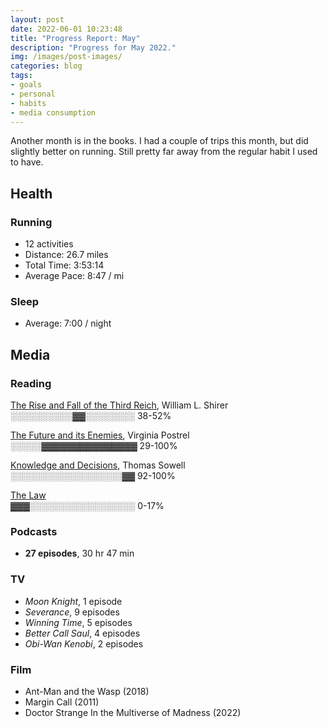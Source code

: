 ```yaml
---
layout: post
date: 2022-06-01 10:23:48
title: "Progress Report: May"
description: "Progress for May 2022."
img: /images/post-images/
categories: blog
tags:
- goals
- personal
- habits
- media consumption
---
```


Another month is in the books. I had a couple of trips this month, but did slightly better on running. Still pretty far away from the regular habit I used to have.

## Health

### Running

- 12 activities
- Distance: 26.7 miles
- Total Time: 3:53:14
- Average Pace: 8:47 / mi

### Sleep

- Average: 7:00 / night

## Media

### Reading

[The Rise and Fall of the Third Reich](/books/shirer-the-rise-and-fall-of-the-third-reich/ "The Rise and Fall of the Third Reich"), William L. Shirer<br />
<span class="progress-meter">░░░░░░░░░░▓▓░░░░░░░░ 38-52%</span>

[The Future and its Enemies](/books/postrel-the-future-and-its-enemies/ "The Future and its Enemies"), Virginia Postrel<br />
<span class="progress-meter">░░░░░▓▓▓▓▓▓▓▓▓▓▓▓▓▓▓ 29-100%</span>

[Knowledge and Decisions](/books/sowell-knowledge-and-decisions/ "Knowledge and Decisions"), Thomas Sowell<br />
<span class="progress-meter">░░░░░░░░░░░░░░░░░░▓▓ 92-100%</span>

[The Law](/books/bastiat-the-law/ "The Law")<br />
<span class="progress-meter">▓▓▓░░░░░░░░░░░░░░░░░ 0-17%</span>

### Podcasts

- **27 episodes**, 30 hr 47 min

### TV

- *Moon Knight*, 1 episode
- *Severance*, 9 episodes
- *Winning Time*, 5 episodes
- *Better Call Saul*, 4 episodes
- *Obi-Wan Kenobi*, 2 episodes

### Film

- Ant-Man and the Wasp (2018)
- Margin Call (2011)
- Doctor Strange In the Multiverse of Madness (2022)
